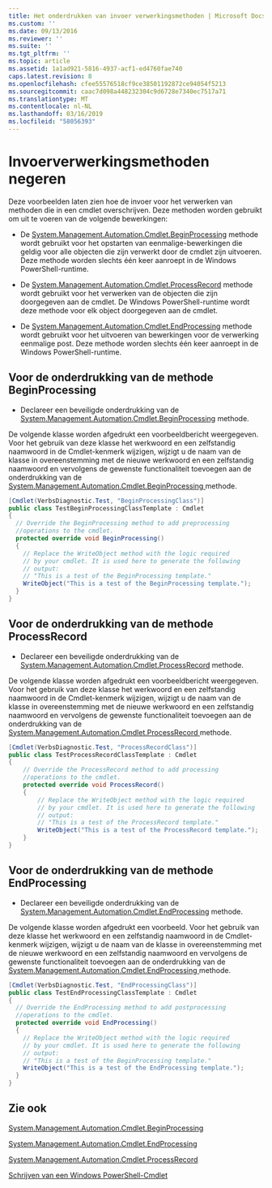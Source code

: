```yaml
---
title: Het onderdrukken van invoer verwerkingsmethoden | Microsoft Docs
ms.custom: ''
ms.date: 09/13/2016
ms.reviewer: ''
ms.suite: ''
ms.tgt_pltfrm: ''
ms.topic: article
ms.assetid: 1a1ad921-5816-4937-acf1-ed4760fae740
caps.latest.revision: 8
ms.openlocfilehash: cfee55576518cf9ce38501192872ce94054f5213
ms.sourcegitcommit: caac7d098a448232304c9d6728e7340ec7517a71
ms.translationtype: MT
ms.contentlocale: nl-NL
ms.lasthandoff: 03/16/2019
ms.locfileid: "58056393"
---
```

# <a name="how-to-override-input-processing-methods"></a>Invoerverwerkingsmethoden negeren

Deze voorbeelden laten zien hoe de invoer voor het verwerken van methoden die in een cmdlet overschrijven. Deze methoden worden gebruikt om uit te voeren van de volgende bewerkingen:

- De [System.Management.Automation.Cmdlet.BeginProcessing](/dotnet/api/System.Management.Automation.Cmdlet.BeginProcessing) methode wordt gebruikt voor het opstarten van eenmalige-bewerkingen die geldig voor alle objecten die zijn verwerkt door de cmdlet zijn uitvoeren. Deze methode worden slechts één keer aanroept in de Windows PowerShell-runtime.

- De [System.Management.Automation.Cmdlet.ProcessRecord](/dotnet/api/System.Management.Automation.Cmdlet.ProcessRecord) methode wordt gebruikt voor het verwerken van de objecten die zijn doorgegeven aan de cmdlet. De Windows PowerShell-runtime wordt deze methode voor elk object doorgegeven aan de cmdlet.

- De [System.Management.Automation.Cmdlet.EndProcessing](/dotnet/api/System.Management.Automation.Cmdlet.EndProcessing) methode wordt gebruikt voor het uitvoeren van bewerkingen voor de verwerking eenmalige post. Deze methode worden slechts één keer aanroept in de Windows PowerShell-runtime.

## <a name="to-override-the-beginprocessing-method"></a>Voor de onderdrukking van de methode BeginProcessing

- Declareer een beveiligde onderdrukking van de [System.Management.Automation.Cmdlet.BeginProcessing](/dotnet/api/System.Management.Automation.Cmdlet.BeginProcessing) methode.

De volgende klasse worden afgedrukt een voorbeeldbericht weergegeven. Voor het gebruik van deze klasse het werkwoord en een zelfstandig naamwoord in de Cmdlet-kenmerk wijzigen, wijzigt u de naam van de klasse in overeenstemming met de nieuwe werkwoord en een zelfstandig naamwoord en vervolgens de gewenste functionaliteit toevoegen aan de onderdrukking van de [System.Management.Automation.Cmdlet.BeginProcessing ](/dotnet/api/System.Management.Automation.Cmdlet.BeginProcessing) methode.

```csharp
[Cmdlet(VerbsDiagnostic.Test, "BeginProcessingClass")]
public class TestBeginProcessingClassTemplate : Cmdlet
{
  // Override the BeginProcessing method to add preprocessing
  //operations to the cmdlet.
  protected override void BeginProcessing()
  {
    // Replace the WriteObject method with the logic required
    // by your cmdlet. It is used here to generate the following
    // output:
    // "This is a test of the BeginProcessing template."
    WriteObject("This is a test of the BeginProcessing template.");
  }
}
```

## <a name="to-override-the-processrecord-method"></a>Voor de onderdrukking van de methode ProcessRecord

- Declareer een beveiligde onderdrukking van de [System.Management.Automation.Cmdlet.ProcessRecord](/dotnet/api/System.Management.Automation.Cmdlet.ProcessRecord) methode.

De volgende klasse worden afgedrukt een voorbeeldbericht weergegeven. Voor het gebruik van deze klasse het werkwoord en een zelfstandig naamwoord in de Cmdlet-kenmerk wijzigen, wijzigt u de naam van de klasse in overeenstemming met de nieuwe werkwoord en een zelfstandig naamwoord en vervolgens de gewenste functionaliteit toevoegen aan de onderdrukking van de [System.Management.Automation.Cmdlet.ProcessRecord ](/dotnet/api/System.Management.Automation.Cmdlet.ProcessRecord) methode.

```csharp
[Cmdlet(VerbsDiagnostic.Test, "ProcessRecordClass")]
public class TestProcessRecordClassTemplate : Cmdlet
{
    // Override the ProcessRecord method to add processing
    //operations to the cmdlet.
    protected override void ProcessRecord()
    {
        // Replace the WriteObject method with the logic required
        // by your cmdlet. It is used here to generate the following
        // output:
        // "This is a test of the ProcessRecord template."
        WriteObject("This is a test of the ProcessRecord template.");
    }
}

```

## <a name="to-override-the-endprocessing-method"></a>Voor de onderdrukking van de methode EndProcessing

- Declareer een beveiligde onderdrukking van de [System.Management.Automation.Cmdlet.EndProcessing](/dotnet/api/System.Management.Automation.Cmdlet.EndProcessing) methode.

De volgende klasse worden afgedrukt een voorbeeld. Voor het gebruik van deze klasse het werkwoord en een zelfstandig naamwoord in de Cmdlet-kenmerk wijzigen, wijzigt u de naam van de klasse in overeenstemming met de nieuwe werkwoord en een zelfstandig naamwoord en vervolgens de gewenste functionaliteit toevoegen aan de onderdrukking van de [System.Management.Automation.Cmdlet.EndProcessing ](/dotnet/api/System.Management.Automation.Cmdlet.EndProcessing) methode.

```csharp
[Cmdlet(VerbsDiagnostic.Test, "EndProcessingClass")]
public class TestEndProcessingClassTemplate : Cmdlet
{
  // Override the EndProcessing method to add postprocessing
  //operations to the cmdlet.
  protected override void EndProcessing()
  {
    // Replace the WriteObject method with the logic required
    // by your cmdlet. It is used here to generate the following
    // output:
    // "This is a test of the BeginProcessing template."
    WriteObject("This is a test of the EndProcessing template.");
  }
}
```

## <a name="see-also"></a>Zie ook

[System.Management.Automation.Cmdlet.BeginProcessing](/dotnet/api/System.Management.Automation.Cmdlet.BeginProcessing)

[System.Management.Automation.Cmdlet.EndProcessing](/dotnet/api/System.Management.Automation.Cmdlet.EndProcessing)

[System.Management.Automation.Cmdlet.ProcessRecord](/dotnet/api/System.Management.Automation.Cmdlet.ProcessRecord)

[Schrijven van een Windows PowerShell-Cmdlet](./writing-a-windows-powershell-cmdlet.md)
